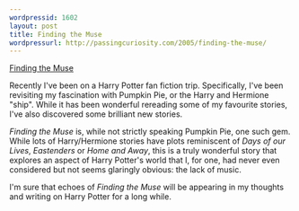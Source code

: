 ```yaml
---
wordpressid: 1602
layout: post
title: Finding the Muse
wordpressurl: http://passingcuriosity.com/2005/finding-the-muse/
---
```

<a href="http://fanfiction.portkey.org/story/3531/1">Finding the Muse</a>

Recently I've been on a Harry Potter fan fiction trip. Specifically, I've been revisiting my fascination with Pumpkin Pie, or the Harry and Hermione "ship". While it has been wonderful rereading some of my favourite stories, I've also discovered some brilliant new stories.

<span style="font-style: italic;">Finding the Muse</span> is, while not strictly speaking Pumpkin Pie, one such gem. While lots of Harry/Hermione stories have plots reminiscent of <span style="font-style: italic;">Days of our Lives</span>, <span style="font-style: italic;">Eastenders</span> or <span style="font-style: italic;">Home and Away</span>, this is a truly wonderful story that explores an aspect of Harry Potter's world that I, for one, had never even considered but not seems glaringly obvious: the lack of music.

I'm sure that echoes of <span style="font-style: italic;">Finding the Muse</span> will be appearing in my thoughts and writing on Harry Potter for a long while.
